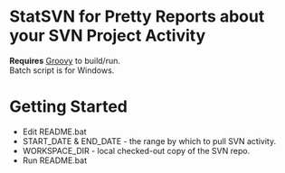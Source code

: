 StatSVN for Pretty Reports about your SVN Project Activity
======
**Requires** [Groovy][groovy] to build/run.   
Batch script is for Windows.   

Getting Started
===
 * Edit README.bat
  * START_DATE & END_DATE - the range by which to pull SVN activity.
  * WORKSPACE_DIR - local checked-out copy of the SVN repo.
 * Run README.bat 

[groovy]:http://groovy.codehaus.org/
